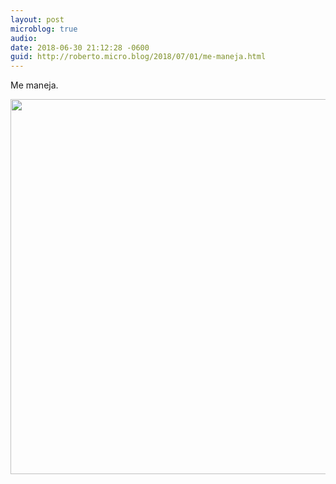 ```yaml
---
layout: post
microblog: true
audio: 
date: 2018-06-30 21:12:28 -0600
guid: http://roberto.micro.blog/2018/07/01/me-maneja.html
---
```

Me maneja.

<img src="http://roberto.mateu.me/uploads/2018/cd57312b91.jpg" width="600" height="600" />
